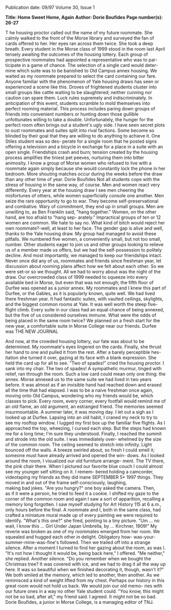 Publication date: 09/97
Volume 30, Issue 1

**Title: Home Sweet Home, Again**
**Author: Dorie Boufides**
**Page number(s): 26-27**

T
he housing proctor called out the name of my future roommate. 
She calmly walked to the front of the Morse library and surveyed 
the fan of cards offered to her. Her eyes ran across them twice. 
She took a deep breath. 
Every student in the Morse class of 1999 stood in the room last April 
tensely awaiting the outcomes of the housing lottery. Each group of 
prospective roommates had appointed a representative who was to par-
ticipate in a game of chance. The selection of a single card would deter-
mine which suite was to be banished to Old Campus annex housing. We 
waited as my roommate prepared to select the card containing our fare. 
Anyone familiar with the phenomenon of Yale housing draws has 
seen or experienced a scene like this. Droves of frightened students cluster 
into small groups like cattle waiting to be slaughtered; neither cunning 
nor caution can spare them. Luck rules supremely and indiscriminately. 
In anticipation of this event, students scramble to mold themselves 
into perfect rooming material. This process includes paring down groups 
of friends into convenient numbers or hunting down those gullible 
unfottunates willing to take a double. 
Unfortunately, the hunger for the perfect room often brings out a 
student's ugly side. I have seen secret plots to oust roommates and suites 
split into rival factions. Some become so blinded by their goal that they 
are willing to do anything to achieve it. One Stiles student was so des-
perate for a single room that he posted signs offering a television and a 
bicycle in exchange for a place in a suite with an open single. Friendships 
crash and burn; tension created by the housing process amplifies the 
tiniest pet peeves, nurturing them into bitter animosity. I know a group 
of Morse women who refused to live with a roommate again simply 
because she would constantly lock the phone in her bedroom. More 
shouting matches occur during the weeks before the draw than any 
other time of year. 
Dorie Boufides 
Not all students cope with the stress of housing in the same way, of 
course. Men and women react very differently. Every year at the housing 
draw I see men cheering the misfortunes of others, while women superficially 
console one another. Men seize the rare opportunity to go to war. 
They become self-preservational and combative. Wary of commitment, 
they end up in small groups. Men are unwilling to, as Ben Franklin said, 
"hang together." Women, on the other hand, are too afraid to "hang sep-
arately." Impractical groups of ten or 12 women are common. We hate to 
say no. What kind of bitch would reject her own roommate?-well, at 
least to her face. The gender gap is alive and well, thanks to the Yale 
housing draw. 
My group had managed to avoid these pitfalls. We numbered five 
women, a conveniently small, but not too small, number. Other students 
eager to join us and other groups looking to relieve us of a member made 
us offers, but we had the self-possession to politely decline. And most 
importantly, we managed to keep our friendships intact. Never once did 
any of us, roommates and friends since freshman year, let discussion 
about rooming plans affect how we felt about each other. 
So we were set-or so we thought. All we had to worry about was 
the night of the draw. Our overcrowded class of 1999 needed to squeeze 
into every available bed in Morse, but even that was not enough; the fifth 
floor of Durfee was opened as a junior annex. My roommates and I knew 
this part of Durfee, or the Gables, as it is popularly known, quite well. 
We had lived there freshman year. It had fantastic suites, with vaulted 
ceilings, skylights, and the biggest common rooms at Yale. It was well 
worth the steep five-flight climb. 
Every suite in our class had an equal chance of being annexed, but 
the five of us considered ourselves immune. What were the odds of being 
placed in the same room twice? We planned on a fresh start for the new 
year, a comfortable suite in Morse College near our friends. Durfee was 
THE NEW JOURNAL 

And now, at the crowded housing lottery, our fate was about to be 
determined. My roommate's eyes lingered on the cards. Finally, she thrust 
her hand to one and pulled it from the rest. After a barely perceptible hes-
itation she turned it over, gazing at its face with a blank expression. 
She held the card up for all to see. 
"Two of spades!" cried the housing proctor. I sank into my chair. The 
two of spades! A sympathetic murmur, tinged with relief, ran through the 
room. Such a low card could mean only one thing: the annex. Morse 
annexed us to the same suite we had lived in two years before. It was 
almost as if an invisible hand had reached down and erased all the time 
that had elapsed. I was to be a naive freshman once again, moving onto 
Old Campus, wondering who my friends would be, which classes to 
pick. Every room, every corner, every footfall would remind me of an old 
flame, an old argument, an estranged friend. The memories seemed 
insurmountable. 
A summer later, it was moving day. I let out a sigh as I looked up at 
Durfee. Lapsing into an old habit, I craned my neck to try to see my 
rooftop window. I lugged my first box up the familiar five flights. As I 
approached the top, wheezing, I cursed each step. But the steps had 
known me for a long time; I'm sure they understood. Finally, I reached 
the summit and strode into the old suite. I was immediately over-
whelmed by the size of the common room. The ceiling seemed to stretch 
into infinity. Light bounced off the walls. A breeze swirled about, so fresh 
I could smell it; someone must have already arrived and opened the win-
dows. 
As I looked around the room, I visualized our old furniture arrange-
ment. The TV there, the pink chair there. When I pictured our favorite 
blue couch I could almost see my younger self sitting on it. I remem-
bered holding a camcorder, videotaping my friends as they did inane 
SEPTEMBER 5• 1997 
things. They moved in and out of the frame self-consciously, laughing,  
making bad jokes. "Are you hungry?" one boy asked the camera. Then,  
as if it were a person, he tried to feed it a cookie. 
I shifted my gaze to the corner of the common room and again I saw 
a sort of apparition, recalling a memory long forgotten. I saw myself 
studying for Art History 115 at 6 a.m., only hours before the final. A 
roommate and I, both in the same class, had crafted a miniature mural 
made up of every painting we were required to identify. 
"What's this one?" she fired, pointing to a tiny picture. 
"Um ... no wait, I know this ... Girl Under Japan Umbrella, by ... 
Kirchner, 1909!" 
My reverie was broken as one of my roommates emerged from her 
room. We squealed and hugged each other in delight. Obligatory how- 
was-your-summer-mine-was-fine's followed. Then we trailed off into a 
strange silence. After a moment I turned to find her gazing about the 
room, as was I. 
"It's not how I thought it would be, being back here," I offered. 
"Me neither," she replied. 
Another silence. "Do you remember when we bought the Christmas 
tree? It was covered with ice, and we had to drag it all the way up here. It 
was so beautiful when we finished decorating it, though, wasn't it?" We 
both smiled at the memory, which led to another, then another. As we 
reminisced a kind of weight lifted from my chest. Perhaps our history in 
this great room would not hold us back. We would join our old memo-
ries with our future ones in a way no other Yale student could. 
"You know, this might not be so bad, after all," my friend said. 
I agreed. It might not be so bad. 
Dorie Boufides, a junior in Morse College, is a managing editor of TNJ.